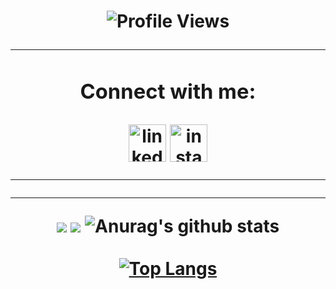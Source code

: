 <h1 align="center">
 
![Profile Views](http://estruyf-github.azurewebsites.net/api/VisitorHit?user=JHenrique404&repo=GuillaumeFalourd&countColorcountColor) 
 
 ---

<div align="center">
  
### Connect with me:
[<img align="center" alt="linkedin" width="60px" src="https://icon-icons.com/icons2/134/PNG/64/linkedin_socialnetwork_20684.png" />](https://www.linkedin.com/in/JHenrique404/)
[<img align="center" alt="instagram" width="60px" src="https://icon-icons.com/icons2/134/PNG/64/instagram_socialnetwork_20686.png" />](https://www.instagram.com/joao.henrique404/) 

---


----------------
[![](https://raw.githubusercontent.com/JHenrique404/JHenrique404/main/profile-summary-card-output/nord_dark/1-repos-per-language.svg)](https://github.com/vn7n24fzkq/github-profile-summary-cards)
[![](https://raw.githubusercontent.com/JHenrique404/JHenrique404/main/profile-summary-card-output/nord_dark/2-most-commit-language.svg)](https://github.com/vn7n24fzkq/github-profile-summary-cards)
![Anurag's github stats](https://github-readme-stats.vercel.app/api?username=JHenrique404&show_icons=true&theme=tokyonight)<br /><br />
[![Top Langs](https://github-readme-stats.vercel.app/api/top-langs/?username=JHenrique404&layout=compact&show_icons=true&theme=tokyonight)](https://github.com/JHenrique404/github-readme-stats)
</div>
